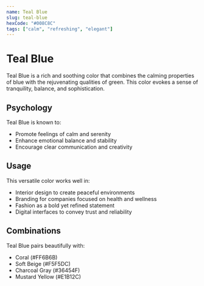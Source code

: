 ```yaml
---
name: Teal Blue
slug: teal-blue
hexCode: "#008C8C"
tags: ["calm", "refreshing", "elegant"]
---
```


# Teal Blue

Teal Blue is a rich and soothing color that combines the calming properties of blue with the rejuvenating qualities of green. This color evokes a sense of tranquility, balance, and sophistication.

## Psychology

Teal Blue is known to:
- Promote feelings of calm and serenity
- Enhance emotional balance and stability
- Encourage clear communication and creativity

## Usage

This versatile color works well in:
- Interior design to create peaceful environments
- Branding for companies focused on health and wellness
- Fashion as a bold yet refined statement
- Digital interfaces to convey trust and reliability

## Combinations

Teal Blue pairs beautifully with:
- Coral (#FF6B6B)
- Soft Beige (#F5F5DC)
- Charcoal Gray (#36454F)
- Mustard Yellow (#E1B12C)
